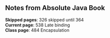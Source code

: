 ## Notes from Absolute Java Book

**Skipped pages**: 326 skipped until 364  
**Current page**: 538 Late binding  
**Class page**: 484 Encapsulation  
